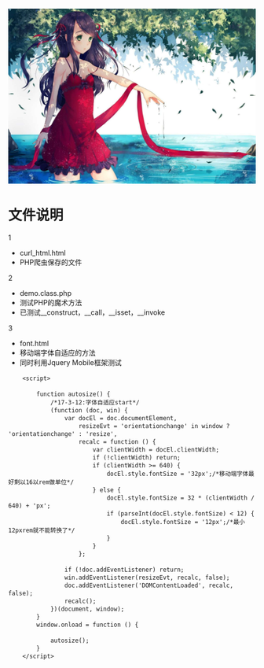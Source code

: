![top_img](https://github.com/a279623002/zero/blob/master/images/top_img.jpg)

# 文件说明
1

* curl_html.html
* PHP爬虫保存的文件

2

* demo.class.php
* 测试PHP的魔术方法
* 已测试__construct，__call，__isset，__invoke

3
* font.html
* 移动端字体自适应的方法
* 同时利用Jquery Mobile框架测试

```
    <script>

        function autosize() {
            /*17-3-12:字体自适应start*/
            (function (doc, win) {
                var docEl = doc.documentElement,
                    resizeEvt = 'orientationchange' in window ? 'orientationchange' : 'resize',
                    recalc = function () {
                        var clientWidth = docEl.clientWidth;
                        if (!clientWidth) return;
                        if (clientWidth >= 640) {
                            docEl.style.fontSize = '32px';/*移动端字体最好剩以16以rem做单位*/
                        } else {
                            docEl.style.fontSize = 32 * (clientWidth / 640) + 'px';
                            if (parseInt(docEl.style.fontSize) < 12) {
                                docEl.style.fontSize = '12px';/*最小12pxrem就不能转换了*/
                            }
                        }
                    };

                if (!doc.addEventListener) return;
                win.addEventListener(resizeEvt, recalc, false);
                doc.addEventListener('DOMContentLoaded', recalc, false);
                recalc();
            })(document, window);
        }
        window.onload = function () {

            autosize();
        }
    </script>
```

